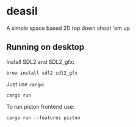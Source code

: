 # deasil

A simple space based 2D top down shoot 'em up

## Running on desktop

Install SDL2 and SDL2_gfx:
```
brew install sdl2 sdl2_gfx
```

Just use `cargo`:
```
cargo run
```

To run piston frontend use:
```
cargo run --features piston
```
